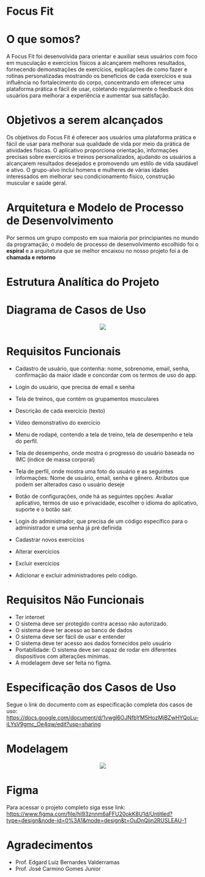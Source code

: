 # Focus Fit

# O que somos?
A Focus Fit foi desenvolvida para orientar e auxiliar seus usuários com foco em musculação e exercícios físicos a alcançarem melhores resultados, fornecendo demonstrações de exercícios, explicações de como fazer e rotinas personalizadas mostrando os benefícios de cada exercícios e sua influência no fortalecimento do corpo, concentrando em oferecer uma plataforma prática e fácil de usar, coletando regularmente o feedback dos usuários para melhorar a experiência e aumentar sua satisfação.

# Objetivos a serem alcançados
Os objetivos do Focus Fit é oferecer aos usuários uma plataforma prática e fácil de usar para melhorar sua qualidade de vida por meio da prática de atividades físicas. O aplicativo proporciona orientação, informações precisas sobre exercícios e treinos personalizados, ajudando os usuários a alcançarem resultados desejados e promovendo um estilo de vida saudável e ativo. O grupo-alvo inclui homens e mulheres de várias idades interessados em melhorar seu condicionamento físico, construção muscular e saúde geral.

# Arquitetura e Modelo de Processo de Desenvolvimento
Por sermos um grupo composto em sua maioria por principiantes no mundo da programação, o modelo de processo de desenvolvimento escolhido foi o **espiral** e a arquitetura que se melhor encaixou no nosso projeto foi a de **chamada e retorno**

# Estrutura Analítica do Projeto


# Diagrama de Casos de Uso
<div align="center">
<img src= "https://github.com/VitorSirotenco/focusfit/assets/107820507/5ee34cb7-ff61-47e1-8f16-f71a051ef81a" widht = '500px'/> 
</div>


# Requisitos Funcionais
- Cadastro de usuário, que contenha: nome, sobrenome, email, senha, confirmação da maior idade e concordar com os termos de uso do app.
- Login do usuário, que precisa de email e senha
- Tela de treinos, que contém os grupamentos musculares
- Descrição de cada exercício (texto)
- Vídeo demonstrativo do exercício
- Menu de rodapé, contendo a tela de treino, tela de desempenho e tela do perfil.
- Tela de desempenho, onde mostra o progresso do usuário baseada no IMC (índice de massa corporal)
- Tela de perfil, onde mostra uma foto do usuário e as seguintes informações: Nome de usuário, email, senha e gênero. Atributos que podem ser alterados caso o usuário deseje		
- Botão de configurações, onde há as seguintes opções: Avaliar aplicativo, termos de uso e privacidade, escolher o idioma do aplicativo, suporte e o botão sair.

- Login do administrador, que precisa de um código específico para o administrador e uma senha já pré definida
- Cadastrar novos exercícios 
- Alterar exercícios
- Excluir exercícios
- Adicionar e excluir administradores pelo código.

# Requisitos Não Funcionais 
- Ter internet 		
- O sistema deve ser protegido contra acesso não autorizado.
- O sistema deve ter acesso ao banco de dados
- O sistema deve ser fácil de usar e entender
- O sistema deve ter acesso aos dados fornecidos pelo usuário 
- Portabilidade: O sistema deve ser capaz de rodar em diferentes dispositivos com alterações mínimas.
- A modelagem deve ser feita no figma.

# Especificação dos Casos de Uso
Segue o link do documento com as especificação completa dos casos de uso: https://docs.google.com/document/d/1vwgl6OJNfbYM5HozMjBZwHYQoLu-iLYsV9gmc_Oe4qw/edit?usp=sharing

# Modelagem 
<div align="center">
<img src= "https://user-images.githubusercontent.com/107820507/251263400-09cd7361-190b-40c8-8dff-2470423b584e.png"/>
</div>

# Figma
Para acessar o projeto completo siga esse link: https://www.figma.com/file/hI93znnm6aFFU20okK8U1d/Untitled?type=design&node-id=0%3A1&mode=design&t=OuDnQjjn2RUSLEAU-1

# Agradecimentos 
- Prof. Edgard Luiz Bernardes Valderramas 
- Prof. José Carmino Gomes Junior 




